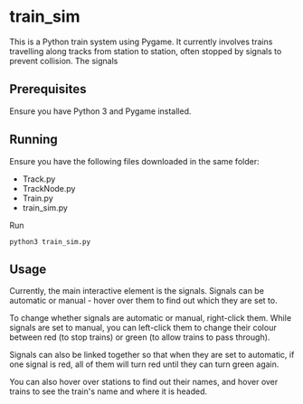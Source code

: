 # train_sim

This is a Python train system using Pygame. It currently involves trains travelling along tracks from station to station, often stopped by signals to prevent collision. The signals 

## Prerequisites
Ensure you have Python 3 and Pygame installed.


## Running
Ensure you have the following files downloaded in the same folder:
- Track.py
- TrackNode.py
- Train.py
- train_sim.py

Run
```
python3 train_sim.py
```

## Usage
Currently, the main interactive element is the signals. Signals can be automatic or manual - hover over them to find out which they are set to.

To change whether signals are automatic or manual, right-click them. While signals are set to manual, you can left-click them to change their colour between red (to stop trains) or green (to allow trains to pass through).

Signals can also be linked together so that when they are set to automatic, if one signal is red, all of them will turn red until they can turn green again.

You can also hover over stations to find out their names, and hover over trains to see the train's name and where it is headed.
